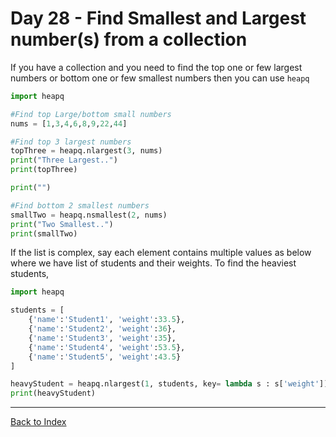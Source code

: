 # Day 28 - Find Smallest and Largest number(s) from a collection

If you have a collection and you need to find the top one or few largest numbers or bottom one or few smallest numbers then you can use `heapq`

```python
import heapq 

#Find top Large/bottom small numbers
nums = [1,3,4,6,8,9,22,44]

#Find top 3 largest numbers
topThree = heapq.nlargest(3, nums)
print("Three Largest..")
print(topThree)

print("")

#Find bottom 2 smallest numbers
smallTwo = heapq.nsmallest(2, nums)
print("Two Smallest..")
print(smallTwo)
```

If the list is complex, say each element contains multiple values as below where we have list of students and their weights. To find the heaviest students,

```python
import heapq

students = [
    {'name':'Student1', 'weight':33.5},
    {'name':'Student2', 'weight':36},
    {'name':'Student3', 'weight':35},
    {'name':'Student4', 'weight':53.5},
    {'name':'Student5', 'weight':43.5}
]

heavyStudent = heapq.nlargest(1, students, key= lambda s : s['weight'])
print(heavyStudent)

```

---
<!-- [Next: Day 29 : ](29-day29.md) -->

[Back to Index](index.md)